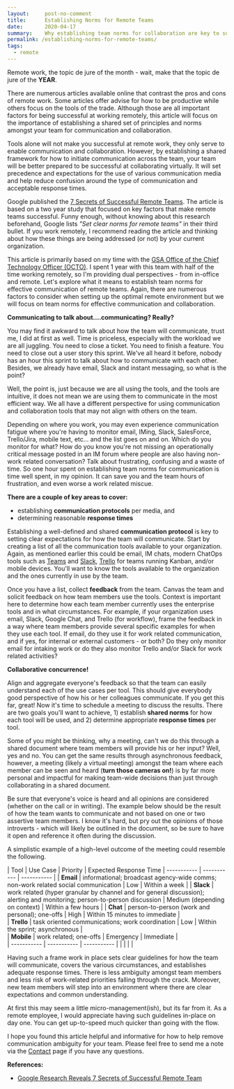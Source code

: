 ```yaml
---
layout:     post-no-comment
title:      Establishing Norms for Remote Teams
date:       2020-04-17
summary:    Why establishing team norms for collaboration are key to successful remote work. 
permalink: /establishing-norms-for-remote-teams/
tags:
  - remote
---
```


Remote work, the topic de jure of the month - wait, make that the topic de jure of the <strong>YEAR</strong>. 

There are numerous articles available online that contrast the pros and cons of remote work. Some articles offer advise for how to be productive while others focus on the tools of the trade. Although those are all important factors for being successful at working remotely, this article will focus on the importance of establishing a shared set of principles and norms amongst your team for communication and collaboration. 

Tools alone will not make you successful at remote work, they only serve to enable communication and collaboration. However, by establishing a shared framework for how to initiate communication across the team, your team will be better prepared to be successful at collaborating virtually. It will set precedence and expectations for the use of various communication media and help reduce confusion around the type of communication and acceptable response times.

Google published the <a href="https://liberationist.org/google-research-reveals-7-secrets-of-successful-remote-teams/" target="_blank">7 Secrets of Successful Remote Teams</a>. The article is based on a two year study that focused on key factors that make remote teams successful. Funny enough, without knowing about this research beforehand, Google lists <i>"Set clear norms for remote teams"</i> in their third bullet. If you work remotely, I recommend reading the article and thinking about how these things are being addressed (or not) by your current organization. 

This article is primarily based on my time with the <a href="https://tech.gsa.gov/" target="_blank" >GSA Office of the Chief Technology Officer (OCTO)</a>. I spent 1 year with this team with half of the time working remotely, so I'm providing dual perspectives - from in-office and remote. Let's explore what it means to establish team norms for effective communication of remote teams. Again, there are numerous factors to consider when setting up the optimal remote environment but we will focus on team norms for effective communication and collaboration.

<strong>Communicating to talk about....communicating? Really?</strong>

You may find it awkward to talk about how the team will communicate, trust me, I did at first as well. Time is priceless, especially with the workload we are all juggling. You need to close a ticket. You need to finish a feature. You need to close out a user story this sprint. We've all heard it before, nobody has an hour this sprint to talk about how to communicate with each other. Besides, we already have email, Slack and instant messaging, so what is the point? 

Well, the point is, just because we are all using the tools, and the tools are intuitive, it does not mean we are using them to communicate in the most efficient way. We all have a different perspective for using communication and collaboration tools that may not align with others on the team. 

Depending on where you work, you may even experience communication fatigue where you're having to monitor email, IMing, Slack, SalesForce, Trello/Jira, mobile text, etc... and the list goes on and on. Which do you monitor for what? How do you know you're not missing an operationally critical message posted in an IM forum where people are also having non-work related conversation? Talk about frustrating, confusing and a waste of time. So one hour spent on establishing team norms for communication is time well spent, in my opinion. It can save you and the team hours of frustration, and even worse a work related miscue. 

<strong>There are a couple of key areas to cover:</strong> 
<ul>
	<li>establishing <strong>communication protocols</strong> per media, and</li>
	<li>determining reasonable <strong>response times</strong></li>
</ul>

Establishing a well-defined and shared <strong>communication protocol</strong> is key to setting clear expectations for how the team will communicate. Start by creating a list of all the communication tools available to your organization. Again, as mentioned earlier this could be email, IM chats, modern ChatOps tools such as <a href="https://products.office.com/en-US/microsoft-teams/group-chat-software" target="_blank">Teams</a> and <a href="https://slack.com/" target="_blank">Slack</a>, <a href="https://trello.com/" target="_blank">Trello</a> for teams running Kanban, and/or mobile devices. You'll want to know the tools available to the organization and the ones currently in use by the team. 

Once you have a list, collect <strong>feedback</strong> from the team. Canvas the team and solicit feedback on how team members use the tools. Context is important here to determine how each team member currently uses the enterprise tools and in what circumstances. For example, if your organization uses email, Slack, Google Chat, and Trello (for workflow), frame the feedback in a way where team members provide several specific examples for when they use each tool. If email, do they use it for work related communication, and if yes, for internal or external customers - or both? Do they only monitor email for intaking work or do they also monitor Trello and/or Slack for work related activities? 

<strong>Collaborative concurrence!</strong>

Align and aggregate everyone's feedback so that the team can easily understand each of the use cases per tool. This should give everybody good perspective of how his or her colleagues communicate. If you get this far, great! Now it's time to schedule a meeting to discuss the results. There are two goals you'll want to achieve, 1) establish <strong>shared norms</strong> for how each tool will be used, and 2) determine appropriate <strong>response times</strong> per tool.

Some of you might be thinking, why a meeting, can't we do this through a shared document where team members will provide his or her input? Well, yes and no. You can get the same results through asynchronous feedback, however, a meeting (likely a virtual meeting) amongst the team where each member can be seen and heard (<strong>turn those cameras on!</strong>) is by far more personal and impactful for making team-wide decisions than just through collaborating in a shared document. 

Be sure that everyone's voice is heard and all opinions are considered (whether on the call or in writing). The example below should be the result of how the team wants to communicate and not based on one or two assertive team members. I know it's hard, but pry out the opinions of those introverts - which will likely be outlined in the document, so be sure to have it open and reference it often during the discussion.

A simplistic example of a high-level outcome of the meeting could resemble the following.

| Tool | Use Case | Priority | Expected Response Time
| ----------- | ----------- | ----------- |
| <strong>Email</strong> | informational; broadcast agency-wide comms; non-work related social communication | Low | Within a week       |
| <strong>Slack</strong> | work related (hyper granular by channel and for general discussion); alerting and monitoring; person-to-person discussion   | Medium (depending on context)  | Within a few hours       |
| <strong>Chat</strong>  | person-to-person (work and personal); one-offs      | High | Within 15 minutes to immediate        |            
| <strong>Trello</strong> | task oriented communications; work coordination     | Low | Within the sprint; asynchronous       |           
| <strong>Mobile</strong> | work related; one-offs     | Emergency | Immediate       |  
| ----------- | ----------- | ----------- |
|   |  | |

Having such a frame work in place sets clear guidelines for how the team will communicate, covers the various circumstances, and establishes adequate response times. There is less ambiguity amongst team members and less risk of work-related priorities falling through the crack. Moreover, new team members will step into an environment where there are clear expectations and common understanding. 

At first this may seem a little micro-management(ish), but its far from it. As a remote employee, I would appreciate having such guidelines in-place on day one. You can get up-to-speed much quicker than going with the flow.  

I hope you found this article helpful and informative for how to help remove communication ambiguity for your team. Please feel free to send me a note via the <a href="https://richardbright.me/contact/">Contact</a> page if you have any questions.  


<strong>References:</strong>
<ul>
	<li><a href="https://liberationist.org/google-research-reveals-7-secrets-of-successful-remote-teams/">Google Research Reveals 7 Secrets of Successful Remote Team</a>
	</li>

</ul>
